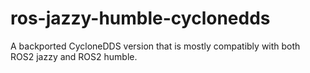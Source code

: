 # ros-jazzy-humble-cyclonedds
A backported CycloneDDS version that is mostly compatibly with both ROS2 jazzy and ROS2 humble.
